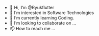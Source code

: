 - 👋 Hi, I’m @Ryukflutter
- 👀 I’m interested in Software Technologies
- 🌱 I’m currently learning Coding.
- 💞️ I’m looking to collaborate on ...
- 📫 How to reach me ...

<!---
Ryukflutter/Ryukflutter is a ✨ special ✨ repository because its `README.md` (this file) appears on your GitHub profile.
You can click the Preview link to take a look at your changes.
--->
